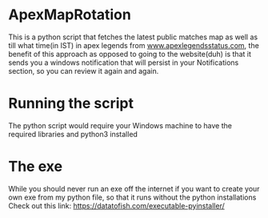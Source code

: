 # ApexMapRotation
This is a python script that fetches the latest public matches map as well as till what time(in IST) in apex legends from www.apexlegendsstatus.com, the benefit of this approach as opposed to going to the website(duh) is that it sends you a windows notification that will persist in your Notifications section, so you can review it again and again.

# Running the script
The python script would require your Windows machine to have the required libraries and python3 installed

# The exe
While you should never run an exe off the internet if you want to create your own exe from my python file, so that  it runs without the python installations
Check out this link: https://datatofish.com/executable-pyinstaller/
